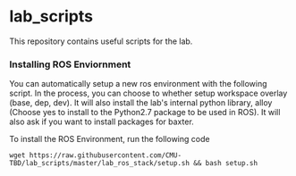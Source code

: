 # lab_scripts

This repository contains useful scripts for the lab. 



### Installing ROS Enviornment
You can automatically setup a new ros environment with the following script. In the process, you can choose to whether setup workspace overlay (base, dep, dev). It will also install the lab's internal python library, alloy (Choose yes to install to the Python2.7 package to be used in ROS). It will also ask if you want to install packages for baxter.

To install the ROS Environment, run the following code
```
wget https://raw.githubusercontent.com/CMU-TBD/lab_scripts/master/lab_ros_stack/setup.sh && bash setup.sh
```

